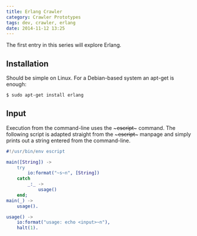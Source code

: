 ```yaml
---
title: Erlang Crawler
category: Crawler Prototypes
tags: dev, crawler, erlang
date: 2014-11-12 13:25
---
```


The first entry in this series will explore Erlang.

## Installation

Should be simple on Linux. For a Debian-based system an apt-get is enough:
    
~~~sh
$ sudo apt-get install erlang
~~~

## Input

Execution from the command-line uses the ~~~escript~~~ command. The following
script is adapted straight from the ~~~escript~~~ manpage and simply prints out
a string entered from the command-line.

~~~erlang
#!/usr/bin/env escript

main([String]) ->
    try
        io:format("~s~n", [String])
    catch
        _:_ ->
            usage()
    end;
main(_) ->
    usage().

usage() ->
    io:format("usage: echo <input>~n"),
    halt(1).
~~~
